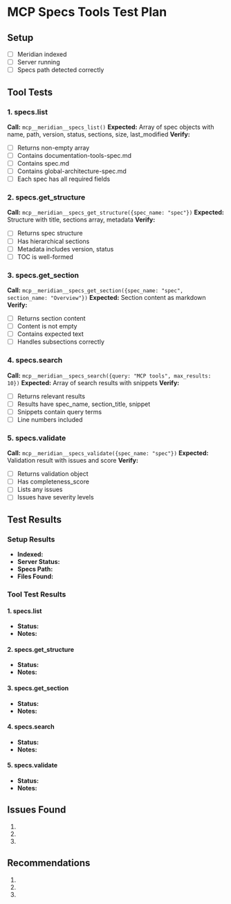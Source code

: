 # MCP Specs Tools Test Plan

## Setup
- [ ] Meridian indexed
- [ ] Server running
- [ ] Specs path detected correctly

## Tool Tests

### 1. specs.list
**Call:** `mcp__meridian__specs_list()`
**Expected:** Array of spec objects with name, path, version, status, sections, size, last_modified
**Verify:**
- [ ] Returns non-empty array
- [ ] Contains documentation-tools-spec.md
- [ ] Contains spec.md
- [ ] Contains global-architecture-spec.md
- [ ] Each spec has all required fields

### 2. specs.get_structure
**Call:** `mcp__meridian__specs_get_structure({spec_name: "spec"})`
**Expected:** Structure with title, sections array, metadata
**Verify:**
- [ ] Returns spec structure
- [ ] Has hierarchical sections
- [ ] Metadata includes version, status
- [ ] TOC is well-formed

### 3. specs.get_section
**Call:** `mcp__meridian__specs_get_section({spec_name: "spec", section_name: "Overview"})`
**Expected:** Section content as markdown
**Verify:**
- [ ] Returns section content
- [ ] Content is not empty
- [ ] Contains expected text
- [ ] Handles subsections correctly

### 4. specs.search
**Call:** `mcp__meridian__specs_search({query: "MCP tools", max_results: 10})`
**Expected:** Array of search results with snippets
**Verify:**
- [ ] Returns relevant results
- [ ] Results have spec_name, section_title, snippet
- [ ] Snippets contain query terms
- [ ] Line numbers included

### 5. specs.validate
**Call:** `mcp__meridian__specs_validate({spec_name: "spec"})`
**Expected:** Validation result with issues and score
**Verify:**
- [ ] Returns validation object
- [ ] Has completeness_score
- [ ] Lists any issues
- [ ] Issues have severity levels

## Test Results

### Setup Results
- **Indexed:**
- **Server Status:**
- **Specs Path:**
- **Files Found:**

### Tool Test Results

#### 1. specs.list
- **Status:**
- **Notes:**

#### 2. specs.get_structure
- **Status:**
- **Notes:**

#### 3. specs.get_section
- **Status:**
- **Notes:**

#### 4. specs.search
- **Status:**
- **Notes:**

#### 5. specs.validate
- **Status:**
- **Notes:**

## Issues Found
1.
2.
3.

## Recommendations
1.
2.
3.
